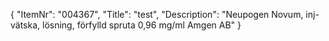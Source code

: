 {
  "ItemNr": "004367",
  "Title": "test",
  "Description": "Neupogen Novum, inj-vätska, lösning, förfylld spruta 0,96 mg/ml Amgen AB"
}